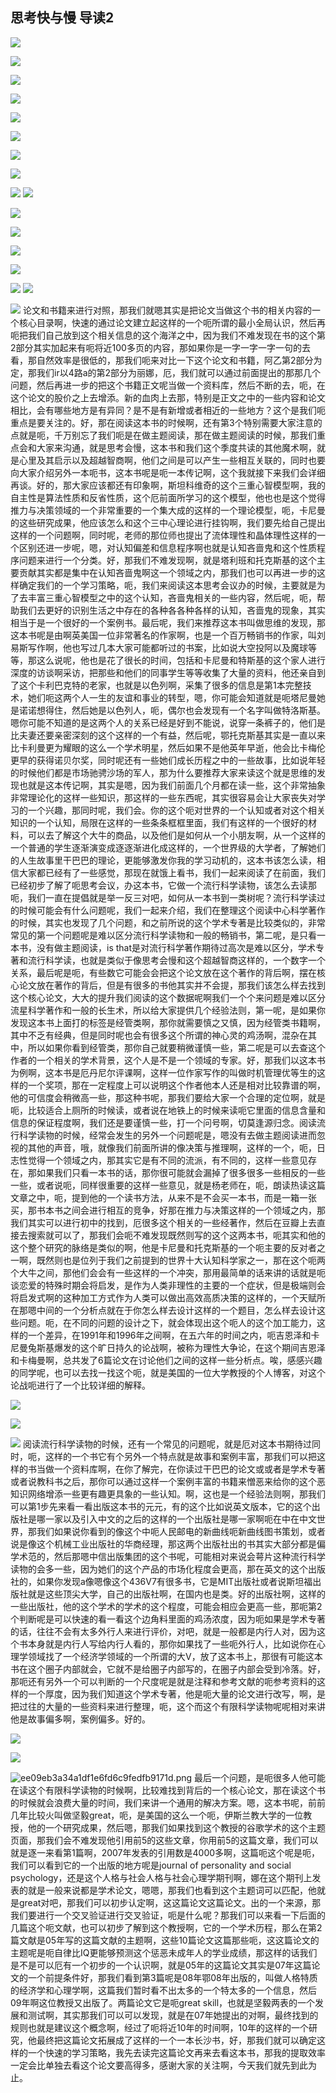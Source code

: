 ## 思考快与慢 导读2



![](https://tva1.sinaimg.cn/large/e6c9d24ely1go4ep5dnuuj211s0l8n49.jpg)




![](https://tva1.sinaimg.cn/large/e6c9d24ely1go4epvfwn8j211o0laad7.jpg)

![](https://tva1.sinaimg.cn/large/e6c9d24ely1go4eq5b5skj211u0l4n5y.jpg)

![](https://tva1.sinaimg.cn/large/e6c9d24ely1go4eqpax8vj21200l842q.jpg)

![](https://tva1.sinaimg.cn/large/e6c9d24ely1go4er58nyzj211o0l6465.jpg)


![](https://tva1.sinaimg.cn/large/e6c9d24ely1go4erlvbaoj211o0lawpd.jpg)

![](https://tva1.sinaimg.cn/large/e6c9d24ely1go4eswuuhej211w0lah74.jpg)

![](https://tva1.sinaimg.cn/large/e6c9d24ely1go4ewjktwij211o0l67dq.jpg)

![](https://tva1.sinaimg.cn/large/e6c9d24ely1go4ex8i8myj211s0l6gq8.jpg)
![](https://tva1.sinaimg.cn/large/e6c9d24ely1go4ey24l6mj211w0lee0m.jpg)

![](https://tva1.sinaimg.cn/large/e6c9d24ely1go4ez1qptmj211s0la1ba.jpg)

![](https://tva1.sinaimg.cn/large/e6c9d24ely1go4ezbq43aj211u0laae9.jpg)


![](https://tva1.sinaimg.cn/large/e6c9d24ely1go4ezvx561j211o0l8jx0.jpg)

![](https://tva1.sinaimg.cn/large/e6c9d24ely1go4f0g4tpgj211s0lc4a8.jpg)


![](https://tva1.sinaimg.cn/large/e6c9d24ely1go4f0tgxvnj211y0lcdqz.jpg)
![](https://tva1.sinaimg.cn/large/e6c9d24ely1go4f1q1ipnj211u0l6dor.jpg)

![](https://tva1.sinaimg.cn/large/e6c9d24ely1go4f2xkxhoj211o0lgdr8.jpg)
论文和书籍来进行对照，那我们就嗯其实是把论文当做这个书的相关内容的一个核心目录啊，快速的通过论文建立起这样的一个呃所谓的最小全局认识，然后再呃把我们自己放到这个相关信息的这个海洋之中，因为我们不难发现在书的这个第2部分其实加起来有呃将近100多页的内容，那如果你是一字一字一字一句的去看，那自然效率是很低的，那我们呃来对比一下这个论文和书籍，阿乙第2部分为定，那我们ir以4路a的第2部分为丽娜，厄，我们就可以通过前面提出的那那几个问题，然后再进一步的把这个书籍正文呢当做一个资料库，然后不断的去，呃，在这个论文的股价之上去增添。新的血肉上去那，特别是正文之中的一些内容和论文相比，会有哪些地方是有异同？是不是有新增或者相近的一些地方？这个是我们呃重点是要关注的。好，那在阅读这本书的时候啊，还有第3个特别需要大家注意的点就是呃，千万别忘了我们呃是在做主题阅读，那在做主题阅读的时候，那我们重点会和大家来沟通，就是思考会慢，这本书和我们这个季度共读的其他魔术啊，就是心里及其启示以及超越智商啊，他们之间是可以产生一些相互关联的，同时也要向大家介绍另外一本呃书，这本书呢是呃一本传记啊，这个我就接下来我们会详细再谈。好的，那大家应该都还有印象啊，斯坦科维奇的这个三重心智模型啊，我的自主性是算法性质和反省性质，这个厄前面所学习的这个模型，他也也是这个觉得推力与决策领域的一个非常重要的一个集大成的这样的一个理论模型，呃，卡尼曼的这些研究成果，他应该怎么和这个三中心理论进行挂钩啊，我们要先给自己提出这样的一个问题啊，同时呢，老师的那位师也提出了流体理性和晶体理性这样的一个区别还进一步呢，嗯，对认知偏差和信息程序啊也就是认知吝啬鬼和这个性质程序问题来进行一个分类。好，那我们不难发现啊，就是塔利班和托克斯基的这个主要贡献其实都是集中在认知吝啬鬼啊这一个领域之内，那我们也可以再进一步的这样确定我们的一个学习策略，呃，我们来阅读这本思考会议办的时候，主要就是为了去丰富三重心智模型之中的这个认知，吝啬鬼相关的一些内容，然后呢，呃，帮助我们去更好的识别生活之中存在的各种各各种各样的认知，吝啬鬼的现象，其实相当于是一个很好的一个案例书。最后呢，我们来推荐这本书叫做思维的发现，那这本书呢是由啊英美国一位非常著名的作家啊，也是一个百万畅销书的作家，叫刘易斯写作啊，他也写过几本大家可能都听过的书案，比如说大空投阿以及魔球等等，那这么说呢，他也是花了很长的时间，包括和卡尼曼和特斯基的这个家人进行深度的访谈啊采访，把那些和他们的同事学生等等收集了大量的资料，他还亲自到了这个卡利巴克特的老家，也就是以色列啊，采集了很多的信息是第1本完整技术，她们呃这两个人一生的友谊和事业的转型，嗯，你可能会知道就是呃塔尼曼她是诺诺想得住，然后她是以色列人，呃，偶尔也会发现有一个名字叫做特洛斯基。嗯你可能不知道的是这两个人的关系已经是好到不能说，说穿一条裤子的，他们是比夫妻还要亲密深刻的这个这样的一个有益，然后呢，鄂托克斯基其实是一直以来比卡利曼更为耀眼的这么一个学术明星，然后如果不是他英年早逝，他会比卡梅伦更早的获得诺贝尔奖，同时呢还有一些她们成长历程之中的一些故事，比如说年轻的时候他们都是市场驰骋沙场的军人，那为什么要推荐大家来读这个就是思维的发现也就是这本传记啊，其实是嗯，因为我们前面几个月都在读一些，这个非常抽象非常理论化的这样一些知识，那这样的一些东西呢，其实很容易会让大家丧失对学习的一个兴趣，那同时呢，我们会。你的这个呃对世界的一个认知或者对这个相关知识的一个认知，局限在这样的一些条条框框里面，我们有这样的一个很好的材料，可以去了解这个大牛的商品，以及他们是如何从一个小朋友啊，从一个这样的一个普通的学生逐渐演变成逐逐渐进化成这样的，一个世界级的大学者，了解她们的人生故事里干巴巴的理论，更能够激发你我的学习动机的，这本书该怎么读，相信大家都已经有了一些感觉，那现在就饿上看书，我们一起来阅读了在前面，我们已经初步了解了呃思考会议，办这本书，它做一个流行科学读物，该怎么去读那呃，我们一直在提倡就是举一反三对吧，如何从一本书到一类树呢？流行科学读过的时候可能会有什么问题呢，我们一起来介绍，我们在整理这个阅读中心科学著作的时候，其实也发现了几个问题，和之前所说的这个学术专著是比较类似的，非常常见的第一个问题呢是难以区分流行科学读物和一般的畅销书，第二呢，是只看一本书，没有做主题阅读，is that是对流行科学著作期待过高次是难以区分，学术专著和流行科学读，也就是类似于像思考会慢和这个超越智商这样的，一个数字一个关系，最后呢是呃，有些数它可能会会把这个论文放在这个著作的背后啊，摆在核心论文放在著作的背后，但是有很多的书他其实并不会提，那我们该怎么样去找到这个核心论文，大大的提升我们阅读的这个数据呢啊我们一个个来问题是难以区分流星科学著作和一般的长生术，所以给大家提供几个经验法则，第一呢，是如果你发现这本书上面打的标签是经管类啊，那你就需要慎之又慎，因为经管类书籍啊，其中不乏有经典，但是同时呢也会有很多这个所谓的神心灵的鸡汤啊，混杂在其中，所以如果你看到经管类，那你自己就要稍微谨慎一些，第二呢是可以去查这个作者的一个相关的学术背景，这个人是不是一个领域的专家。好，那我们以这本书为例啊，这本书是厄丹尼尔评课啊，这样一位作家写作的叫做时机管理优等生的这样的一个奖项，那在一定程度上可以说明这个作者他本人还是相对比较靠谱的啊，他的可信度会稍微高一些，那这种书呢，那我们要给大家一个合理的定位啊，就是呃，比较适合上厕所的时候读，或者说在地铁上的时候来读呃它里面的信息含量和信息的保证程度啊，我们还是要谨慎一些，打一个问号啊，切莫逢源归念。阅读流行科学读物的时候，经常会发生的另外一个问题呢是，嗯没有去做主题阅读进而忽视的其他的声音，哦，就像我们前面所讲的像决策与推理啊，这样的一个，呃，日志性觉得一个领域之内，那其实它是有不同的流派，有不同的，这样一些意见存在，那如果我们只看一本书的话，那你很可能就会漏掉了很多很多一些相反的一些一些，或者说呃，同样很重要的这样一些意见，就是杨老师在，呃，朗读热读这篇文章之中，呃，提到他的一个读书方法，从来不是不会买一本书，而是一箱一张买，那书本书之间会进行相互的竞争，好那在推力与决策这样的一个领域之内，那我们其实可以进行初中的找到，厄很多这个相关的一些经著作，然后在豆瓣上去直接去搜索就可以了，那我们会呃不难发现既然则写的这个这两本书，呃其实和他的这个整个研究的脉络是类似的啊，他是卡尼曼和托克斯基的一个呃主要的反对者之一啊，既然则也是位列于我们之前提到的世界十大认知科学家之一，那在这个呃两个大牛之间，那他们会会有一些这样的一个冲突，那用最简单的话来讲的话就是呃谈恋爱的特殊时期会将启发，是作为人类非理性的主要的一个症状，但是极端则会将启发式啊的这种加工方式作为人类可以做出高效高质决策的这样的，一个天赋所在那嗯中间的一个分析点就在于你怎么样去设计这样的一个题目，怎么样去设计这些问题。呃，在不同的问题的设计之下，就会体现出这个呃人的这个加工能力，这样的一个差异，在1991年和1996年之间啊，在五六年的时间之内，呃吉恩泽和卡尼曼兔斯基爆发的这个旷日持久的论战啊，被称为理性大争论，在这个期间吉恩泽和卡梅曼啊，总共发了6篇论文在讨论他们之间的这样一些分析点。唉，感感兴趣的同学呢，也可以去找一找这个呃，就是美国的一位大学教授的个人博客，对这个论战呃进行了一个比较详细的解释。


![](https://tva1.sinaimg.cn/large/e6c9d24ely1go4f49hgiaj211u0le43y.jpg)

![](https://tva1.sinaimg.cn/large/e6c9d24ely1go4f4nhulyj21200l4dkp.jpg)


![](https://tva1.sinaimg.cn/large/e6c9d24ely1go4f52o6j2j211y0len29.jpg)
阅读流行科学读物的时候，还有一个常见的问题呢，就是厄对这本书期待过同时，呃，这样的一个书它有个另外一个特点就是故事和案例丰富，那我们可以把这样的书当做一个资料库啊，在你了解完，在你读过干巴巴的论文或或者是学术专著或者说教科书之后，那你可以通过这样一个案例丰富的书籍来憎恶来给你的这个恶知识网络增添一些更有趣更具象的一些认知。啊，这也是一个经验法则啊，那我们可以第1步先来看一看出版这本书的元元，有的这个比如说英文版本，它的这个出版社是哪一家以及引入中文的之后的这样的一个出版社是哪一家啊呃在中在中文世界，那我们如果说你看到的像这个中呃人民邮电的新曲线呃新曲线图书策划，或者说是像这个机械工业出版社的华商经理，那这两个出版社出的书其实大部分都是偏学术范的，然后那嗯中信出版集团的这个书呢，可能相对来说会萼片这种流行科学读物的会多一些，因为她们的这个产品的市场化程度会更高，那在英文的这个出版社的，如果你发现a像嗯像这个436V7有很多书，它是MIT出版社或者说斯坦福出版社就是这些顶尖大学，自己的出版社啊，在国内也是类。好的出版社啊，这样的一些出版社，他的这个学术的学术的这个程度，可能会相应会更高一些，那呃第2个判断呢是可以快速的看一看这个边角料里面的鸡汤浓度，因为呃如果是学术专著的话，往往不会有太多外行人来进行评价，对吧，就是一般都是内行人对，因为这个书本身就是内行人写给内行人看的，那你如果找了一些呃外行人，比如说你在心理学领域找了一个经济学领域的一个所谓的大V，放了这本书上，那很有可能这本书在这个圈子内部就会，它就不是给圈子内部写的，在圈子内部会受到冷落。好，那呃还有另外一个可以判断的一个尺度呢是就是注释和参考文献的呃参考资料的这样的一个厚度，因为我们知道这个学术专著，他是呃大量的论文进行改写，啊，是把过往的大量的一些资料来进行整理，呃，这个而这个有限科学读物呢呢相对来讲他是故事偏多啊，案例偏多。好的。



![](https://tva1.sinaimg.cn/large/e6c9d24ely1go4f7rgt59j211q0le42a.jpg)

![](https://tva1.sinaimg.cn/large/e6c9d24ely1go4f8b10w4j211q0l67d1.jpg)



![ee09eb3a34a1df1e6fd6c9fedfb9171d.png](evernotecid://3503254C-764F-4ECC-8FD3-D16B45A69A1C/appyinxiangcom/16792945/ENResource/p7079)
最后一个问题，是呃很多人他可能在读这个有限科学读物的时候啊，比较难找到背后的一个核心论文，那在读这个书的时候就会浪费大量的时间，我们来讲一个通用的解决方案。嗯，这本书呢，前前几年比较火叫做坚毅great，呃，是美国的这么一个呃，伊斯兰教大学的一位教授，他的一个研究成果，然后嗯，那我们如果找到这个教授的谷歌学术的这个主题页面，那我们会不难发现他引用前5的这些文章，你用前5的这篇文章，我们可以就是逐一来看第1篇啊，2007年发表的引用数是4000多啊，这篇呃这个呢是呃，我们可以看到它的一个出版的地方呢是journal of personality and social psychology，还是这个人格与社会人格与社会心理学期刊啊，娜在这个期刊上发表的就是一般来说都是学术论文，嗯嗯，那我们也看到这个主题词可以匹配，他就是great对吧，那我们可以初步认定啊，这这篇论文这篇论文。出的一个来源，那我们要进行一个交叉验证进行交叉验证，呃是什么呢？那我们可以来看一下后面的几篇这个呃文献，也可以初步了解到这个教授啊，它的一个学术历程，那么在第2篇文献是05年写的这篇文献的主题啊，这些10篇论文这篇那些呃，这这篇论文的主题呢是呃自律比IQ更能够预测这个惩恶未成年人的学业成绩，那这样的话我们是不是可以厄有一个初步的一个认识啊，就是05年的这篇论文其实是07年这篇论文的一个前提条件好，那我们看到第3篇呢是08年鄂08年出版的，叫做人格特质的经济学和心理学啊，这篇我们暂时看不出太多的一个特太多的一个信息，然后09年啊这位教授又出版了。两篇论文它是呃great skill，也就是坚毅两表的一个发展和测试啊，其实那我们可以可以发现，就是在07年她提出的对啊，最终找到的规则也就是建议这个概念啊，经过了呃将近10年的时间啊，10年的这样的一个研究，他最终把这篇论文拓展成了这样的一个一本长沙书，好，那我们就可以确定这样的一个快速的学习策略，我先去读完这篇论文再来去看这本书，那我的提取效率一定会比单独去看这个论文要高得多，感谢大家的关注啊，今天我们就先到此为止。
